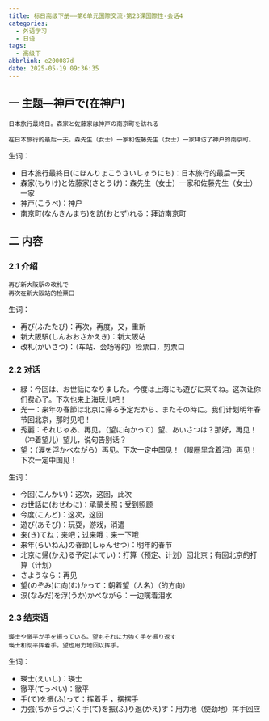 ```yaml
---
title: 标日高级下册——第6单元国際交流-第23课国際性-会话4
categories:
  - 外语学习
  - 日语
tags:
  - 高级下
abbrlink: e200087d
date: 2025-05-19 09:36:35
---
```

## 一 主题—神戸で(在神户)

```
日本旅行最終日。森家と佐藤家は神戸の南京町を訪れる

在日本旅行的最后一天。森先生（女士）一家和佐藤先生（女士）一家拜访了神户的南京町。
```

<!--more-->

生词：

* 日本旅行最終日(にほんりょこうさいしゅうにち)：日本旅行的最后一天
* 森家(もりけ)と佐藤家(さとうけ)：森先生（女士）一家和佐藤先生（女士）一家
* 神戸(こうべ)：神户
* 南京町(なんきんまち)を訪(おとず)れる：拜访南京町

## 二 内容

### 2.1 介绍

```
再び新大阪駅の改札で
再次在新大阪站的检票口
```

生词：

* 再び(ふたたび)：再次，再度，又，重新
* 新大阪駅(しんおおさかえき)：新大阪站
* 改札(かいさつ)：（车站、会场等的）检票口，剪票口

### 2.2 对话

* 緑：今回は、お世話になりました。今度は上海にも遊びに来てね。这次让你们费心了。下次也来上海玩儿吧！
* 光一：来年の春節は北京に帰る予定だから、またその時に。我们计划明年春节回北京，那时见吧！
* 秀麗：それじゃあ、再见。（望に向かって）望、あいさつは？那好，再见！（冲着望儿）望儿，说句告别话？
* 望：（涙を浮かべながら）再见。下次一定中国见！（眼圈里含着泪）再见！下次一定中国见！

生词：

* 今回(こんかい)：这次，这回，此次 
* お世話に(おせわに)：承蒙关照；受到照顾
* 今度(こんど)：这次，这回
* 遊び(あそび)：玩耍，游戏，消遣
* 来(き)てね：来吧；过来哦；来一下哦
* 来年(らいねん)の春節(しゅんせつ)：明年的春节
* 北京に帰(かえ)る予定(よてい)：打算（预定、计划）回北京；有回北京的打算（计划）
* さようなら：再见
* 望(のぞみ)に向(む)かって：朝着望（人名）（的方向）
* 涙(なみだ)を浮(うか)かべながら：一边噙着泪水

### 2.3 结束语

```
瑛士や徹平が手を振っている。望もそれに力強く手を振り返す
瑛士和彻平挥着手。望也用力地回以挥手。
```

生词：

* 瑛士(えいし)：瑛士
* 徹平(てっぺい)：徹平
* 手(て)を振(ふ)って：挥着手 ，摆摆手
* 力強(ちからづよ)く手(て)を振(ふ)り返(かえ)す：用力地（使劲地）挥手回应